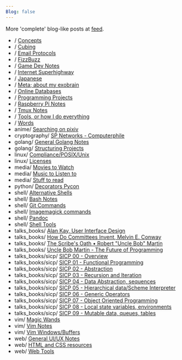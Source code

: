 ```yaml
---
Blog: false
---
```


More 'complete' blog-like posts at [feed](/feed).

* / [Concepts](/concepts/)
* / [Cubing](/cubing/)
* / [Email Protocols](/email/)
* / [FizzBuzz](/fizzbuzz/)
* / [Game Dev Notes](/gamedev/)
* / [Internet Superhighway](/superhighway/)
* / [Japanese](/japanese/)
* / [Meta; about my exobrain](/meta/)
* / [Online Databases](/online_databases/)
* / [Programming Projects](/projects/)
* / [Raspberry Pi Notes](/raspi/)
* / [Tmux Notes](/tmux/)
* / [Tools, or how I do everything](/tools/)
* / [Words](/words/)
* anime/ [Searching on pixiv](/anime/pixiv/)
* cryptography/ [SP Networks - Computerphile](/cryptography/sp_networks/)
* golang/ [General Golang Notes](/golang/general/)
* golang/ [Structuring Projects](/golang/package_structure/)
* linux/ [Compliance/POSIX/Unix](/linux/compliance_posix/)
* linux/ [Licenses](/linux/licenses/)
* media/ [Movies to Watch](/media/to_watch/)
* media/ [Music to Listen to](/media/to_listen_to/)
* media/ [Stuff to read](/media/to_read/)
* python/ [Decorators Pycon](/python/decorators/)
* shell/ [Alternative Shells](/shell/alternative_shells/)
* shell/ [Bash Notes](/shell/bash_notes/)
* shell/ [Git Commands](/shell/git/)
* shell/ [Imagemagick commands](/shell/imagemagick/)
* shell/ [Pandoc](/shell/pandoc/)
* shell/ [Shell Tools](/shell/tools/)
* talks_books/ [Alan Kay, User Interface Design](/talks_books/alan_kay_user_interface/)
* talks_books/ [How Do Committees Invent, Melvin E. Conway](/talks_books/how_do_committees_invent/)
* talks_books/ [The Scribe's Oath • Robert "Uncle Bob" Martin](/talks_books/programmers_oath/)
* talks_books/ [Uncle Bob Martin - The Future of Programming](/talks_books/future_of_programming/)
* talks_books/sicp/ [SICP 00 - Overview](/talks_books/sicp/00/)
* talks_books/sicp/ [SICP 01 - Functional Programming](/talks_books/sicp/01/)
* talks_books/sicp/ [SICP 02 - Abstraction](/talks_books/sicp/02/)
* talks_books/sicp/ [SICP 03 - Recursion and Iteration](/talks_books/sicp/03/)
* talks_books/sicp/ [SICP 04 - Data Abstraction, sequences](/talks_books/sicp/04/)
* talks_books/sicp/ [SICP 05 - Hierarchical data/Scheme Interpreter](/talks_books/sicp/05/)
* talks_books/sicp/ [SICP 06 - Generic Operators](/talks_books/sicp/06/)
* talks_books/sicp/ [SICP 07 - Object Oriented Programming](/talks_books/sicp/07/)
* talks_books/sicp/ [SICP 08 - Local state variables, environments](/talks_books/sicp/08/)
* talks_books/sicp/ [SICP 09 - Mutable data, queues, tables](/talks_books/sicp/09/)
* vim/ [Magic Wands](/vim/magic_wands/)
* vim/ [Vim Notes](/vim/general_notes/)
* vim/ [Vim Windows/Buffers](/vim/windows/)
* web/ [General UI/UX Notes](/web/ui_ux/)
* web/ [HTML and CSS resources](/web/html_resources/)
* web/ [Web Tools](/web/tools/)

